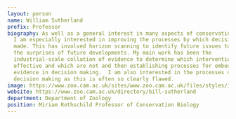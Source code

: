 ```yaml
---
layout: person
name: William Sutherland
prefix: Professor
biography: As well as a general interest in many aspects of conservation science
  I am especially interested in improving the processes by which decisions are
  made. This has involved horizon scanning to identify future issues to reduce
  the surprises of future developments. My main work has been the
  industrial-scale collation of evidence to determine which interventions are
  effective and which are not and then establishing processes for embedding
  evidence in decision making.  I am also interested in the processes of
  decision making as this is often so clearly flawed.
image: https://www.zoo.cam.ac.uk/sites/www.zoo.cam.ac.uk/files/styles/inline/public/images/profile/bill-sutherland.jpg?itok=oEI3LUfB
website: https://www.zoo.cam.ac.uk/directory/bill-sutherland
department: Department of Zoology
position: Miriam Rothschild Professor of Conservation Biology
---
```

